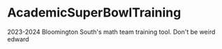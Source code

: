 # AcademicSuperBowlTraining
2023-2024 Bloomington South's math team training tool. Don't be weird edward

